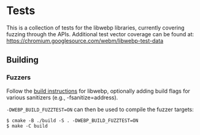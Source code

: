 # Tests

This is a collection of tests for the libwebp libraries, currently covering
fuzzing through the APIs. Additional test vector coverage can be found at:
https://chromium.googlesource.com/webm/libwebp-test-data

## Building

### Fuzzers

Follow the [build instructions](../doc/building.md) for libwebp, optionally
adding build flags for various sanitizers (e.g., -fsanitize=address).

`-DWEBP_BUILD_FUZZTEST=ON` can then be used to compile the fuzzer targets:

```shell
$ cmake -B ./build -S . -DWEBP_BUILD_FUZZTEST=ON
$ make -C build
```
